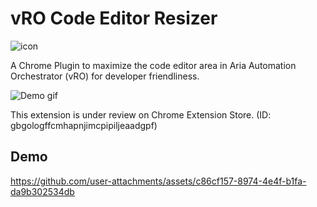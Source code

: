 # vRO Code Editor Resizer
![icon](https://github.com/user-attachments/assets/6869f886-90ca-474d-aeb3-3206f7b5ff32)

A Chrome Plugin to maximize the code editor area in Aria Automation Orchestrator (vRO) for developer friendliness.

![Demo gif](https://github.com/user-attachments/assets/2845aeea-cc01-4031-b3b6-7d7b135d9b41)


This extension is under review on Chrome Extension Store. (ID: gbgologffcmhapnjimcpipiljeaadgpf)

## Demo
https://github.com/user-attachments/assets/c86cf157-8974-4e4f-b1fa-da9b302534db

